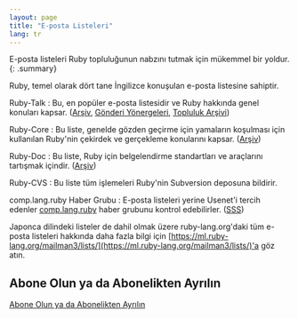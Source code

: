 ```yaml
---
layout: page
title: "E-posta Listeleri"
lang: tr
---
```


E-posta listeleri Ruby topluluğunun nabzını tutmak için mükemmel bir yoldur.
{: .summary}

Ruby, temel olarak dört tane İngilizce konuşulan e-posta listesine sahiptir.

Ruby-Talk
: Bu, en popüler e-posta listesidir ve Ruby hakkında genel konuları kapsar.
  ([Arşiv][3], [Gönderi Yönergeleri][guidelines], [Topluluk Arşivi][rubytalk])

Ruby-Core
: Bu liste, genelde gözden geçirme için yamaların koşulması için kullanılan
  Ruby'nin çekirdek ve gerçekleme konularını kapsar. ([Arşiv][4])

Ruby-Doc
: Bu liste, Ruby için belgelendirme standartları ve araçlarını tartışmak
  içindir. ([Arşiv][5])

Ruby-CVS
: Bu liste tüm işlemeleri Ruby'nin Subversion deposuna bildirir.

comp.lang.ruby Haber Grubu
: E-posta listeleri yerine Usenet'i tercih edenler
  [comp.lang.ruby](news:comp.lang.ruby) haber grubunu kontrol edebilirler.
  ([SSS][clrFAQ])

Japonca dilindeki listeler de dahil olmak üzere ruby-lang.org'daki tüm e-posta
listeleri hakkında daha fazla bilgi için
[https://ml.ruby-lang.org/mailman3/lists/](https://ml.ruby-lang.org/mailman3/lists/)'a göz atın.

## Abone Olun ya da Abonelikten Ayrılın

[Abone Olun ya da Abonelikten Ayrılın](https://ml.ruby-lang.org/mailman3/lists/)



[guidelines]: ruby-talk-guidelines/
[clrFAQ]: http://rubyhacker.com/clrFAQ.html
[3]: https://ml.ruby-lang.org/archives/list/ruby-talk@ml.ruby-lang.org/
[4]: https://ml.ruby-lang.org/archives/list/ruby-core@ml.ruby-lang.org/
[5]: https://ml.ruby-lang.org/archives/list/ruby-doc@ml.ruby-lang.org/
[rubytalk]: https://rubytalk.org/
